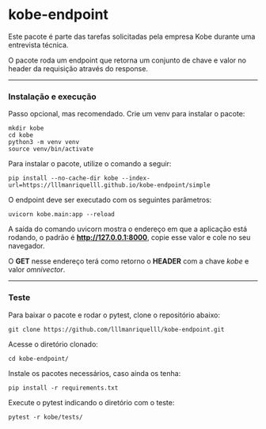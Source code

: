 # kobe-endpoint

Este pacote é parte das tarefas solicitadas pela empresa Kobe durante uma entrevista técnica.

O pacote roda um endpoint que retorna um conjunto de chave e valor no header da requisição através do response.

___

### Instalação e execução

Passo opcional, mas recomendado. Crie um venv para instalar o pacote:

```
mkdir kobe
cd kobe
python3 -m venv venv
source venv/bin/activate
```

Para instalar o pacote, utilize o comando a seguir:

```
pip install --no-cache-dir kobe --index-url=https://lllmanriquelll.github.io/kobe-endpoint/simple
```

O endpoint deve ser executado com os seguintes parâmetros:

```
uvicorn kobe.main:app --reload
```

A saída do comando uvicorn mostra o endereço em que a aplicação está rodando, o padrão é **http://127.0.0.1:8000**, 
copie esse valor e cole no seu navegador.

O **GET** nesse endereço terá como retorno o **HEADER** com a chave *kobe* e valor *omnivector*.

___

### Teste 

Para baixar o pacote e rodar o pytest, clone o repositório abaixo:

```
git clone https://github.com/lllmanriquelll/kobe-endpoint.git
```

Acesse o diretório clonado:

```
cd kobe-endpoint/
```

Instale os pacotes necessários, caso ainda os tenha:

 ```
 pip install -r requirements.txt
 ```

Execute o pytest indicando o diretório com o teste:

```
pytest -r kobe/tests/
```